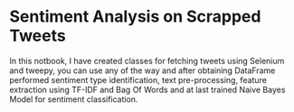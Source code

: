# Sentiment Analysis on Scrapped Tweets

In this notbook, I have created classes for fetching tweets using Selenium and tweepy, you can use any of the way and after obtaining DataFrame performed sentiment type identification, text pre-processing, feature extraction using TF-IDF and Bag Of Words and at last trained Naive Bayes Model for sentiment classification.
